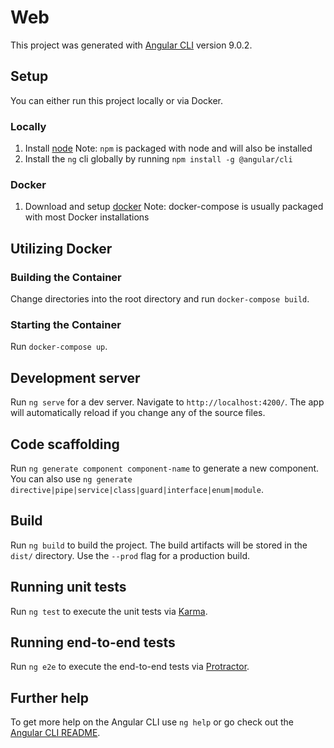 # Web

This project was generated with [Angular CLI](https://github.com/angular/angular-cli) version 9.0.2.

## Setup

You can either run this project locally or via Docker.

### Locally

1. Install [node](https://nodejs.org/en/) Note: `npm` is packaged with node and will also be installed
2. Install the `ng` cli globally by running `npm install -g @angular/cli`

### Docker

1. Download and setup [docker](https://www.docker.com/get-started) Note: docker-compose is usually packaged with most Docker installations

## Utilizing Docker

### Building the Container

Change directories into the root directory and run `docker-compose build`.

### Starting the Container

Run `docker-compose up`.

## Development server

Run `ng serve` for a dev server. Navigate to `http://localhost:4200/`. The app will automatically reload if you change any of the source files.

## Code scaffolding

Run `ng generate component component-name` to generate a new component. You can also use `ng generate directive|pipe|service|class|guard|interface|enum|module`.

## Build

Run `ng build` to build the project. The build artifacts will be stored in the `dist/` directory. Use the `--prod` flag for a production build.

## Running unit tests

Run `ng test` to execute the unit tests via [Karma](https://karma-runner.github.io).

## Running end-to-end tests

Run `ng e2e` to execute the end-to-end tests via [Protractor](http://www.protractortest.org/).

## Further help

To get more help on the Angular CLI use `ng help` or go check out the [Angular CLI README](https://github.com/angular/angular-cli/blob/master/README.md).
